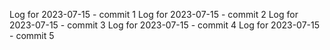 Log for 2023-07-15 - commit 1
Log for 2023-07-15 - commit 2
Log for 2023-07-15 - commit 3
Log for 2023-07-15 - commit 4
Log for 2023-07-15 - commit 5
